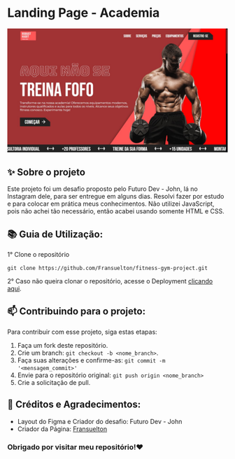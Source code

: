 # Landing Page - Academia

![](./design/desktop-design.jpg)

## ✨ Sobre o projeto

Este projeto foi um desafio proposto pelo Futuro Dev - John, lá no Instagram dele, para ser entregue em alguns dias. Resolvi fazer por estudo e para colocar em prática meus conhecimentos. Não utilizei JavaScript, pois não achei tão necessário, então acabei usando somente HTML e CSS.

## 📚 Guia de Utilização:

1° Clone o repositório

```
git clone https://github.com/Fransuelton/fitness-gym-project.git
```

2° Caso não queira clonar o repositório, acesse o Deployment [clicando aqui](https://fransuelton.github.io/fitness-gym-project/).

## 📫 Contribuindo para o projeto:

Para contribuir com esse projeto, siga estas etapas:

1. Faça um fork deste repositório.
2. Crie um branch: `git checkout -b <nome_branch>`.
3. Faça suas alterações e confirme-as: `git commit -m '<mensagem_commit>'`
4. Envie para o repositório original: `git push origin <nome_branch>`
5. Crie a solicitação de pull.

## 📝 Créditos e Agradecimentos:

- Layout do Figma e Criador do desafio: Futuro Dev - John
- Criador da Página: [Fransuelton](https://www.linkedin.com/in/fransuelton/)

### Obrigado por visitar meu repositório!❤️
